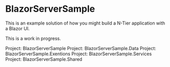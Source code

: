 # BlazorServerSample

This is an example solution of how you might build a N-Tier application with a Blazor UI.

This is a work in progress.

Project: BlazorServerSample
Project: BlazorServerSample.Data
Project: BlazorServerSample.Exentions
Project: BlazorServerSample.Services
Project: BlazorServerSample.Shared


